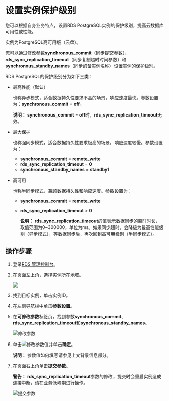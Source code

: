 # 设置实例保护级别

您可以根据自身业务特点，设置RDS PostgreSQL实例的保护级别，提高云数据库可用性或性能。

实例为PostgreSQL高可用版（云盘）。

您可以通过修改参数**synchronous\_commit**（同步提交参数）、**rds\_sync\_replication\_timeout**（同步复制超时时间参数）和**synchronous\_standby\_names**（同步的备实例名称）设置实例的保护级别。

RDS PostgreSQL的保护级别分为如下三类：

-   最高性能（默认）

    也称异步模式，适合数据持久性要求不高的场景，响应速度最快。参数设置为：**synchronous\_commit** = **off**。

    **说明：** **synchronous\_commit** = **off**时，**rds\_sync\_replication\_timeout**无效。

-   最大保护

    也称强同步模式，适合数据持久性要求极高的场景，响应速度较慢。参数设置为：

    -   **synchronous\_commit** = **remote\_write**
    -   **rds\_sync\_replication\_timeout** = **0**
    -   **synchronous\_standby\_names** = **standby1**
-   高可用

    也称半同步模式，兼顾数据持久性和响应速度。参数设置为：

    -   **synchronous\_commit** = **remote\_write**
    -   **rds\_sync\_replication\_timeout** \> **0**

        **说明：** **rds\_sync\_replication\_timeout**的值表示数据同步的超时时长，取值范围为0~300000，单位为ms。如果同步超时，会降级为最高性能级别（异步模式），等数据同步后，再次回到高可用级别（半同步模式）。


## 操作步骤

1.  登录[RDS 管理控制台](https://rds.console.aliyun.com)。

2.  在页面左上角，选择实例所在地域。

    ![](https://static-aliyun-doc.oss-accelerate.aliyuncs.com/assets/img/zh-CN/5777559951/p49697.png)

3.  找到目标实例，单击实例ID。

4.  在左侧导航栏中单击**参数设置**。

5.  在**可修改参数**标签页，找到参数**synchronous\_commit**、**rds\_sync\_replication\_timeout**和**synchronous\_standby\_names**。

    ![修改参数](https://static-aliyun-doc.oss-accelerate.aliyuncs.com/assets/img/zh-CN/3077559951/p81128.png)

6.  单击![](http://docs-aliyun.cn-hangzhou.oss.aliyun-inc.com/assets/attach/26179/cn_zh/1466499669749/Image%20005.png)修改参数值并单击**确定**。

    **说明：** 参数值如何填写请参见上文背景信息部分。

7.  在页面右上角单击**提交参数**。

    **警告：** **rds\_sync\_replication\_timeout**参数的修改，提交时会重启实例造成连接中断，请在业务低峰期进行操作。

    ![提交参数](https://static-aliyun-doc.oss-accelerate.aliyuncs.com/assets/img/zh-CN/3077559951/p81129.png)


